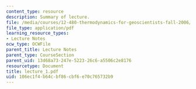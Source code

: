```yaml
---
content_type: resource
description: Summary of lecture.
file: /media/courses/12-480-thermodynamics-for-geoscientists-fall-2006/106ec1f4b64cbf86cbf6e70c765732b9_lecture_1.pdf
file_type: application/pdf
learning_resource_types:
- Lecture Notes
ocw_type: OCWFile
parent_title: Lecture Notes
parent_type: CourseSection
parent_uid: 13d68a73-247e-5223-26c6-a5506c2e8176
resourcetype: Document
title: lecture_1.pdf
uid: 106ec1f4-b64c-bf86-cbf6-e70c765732b9
---
```

